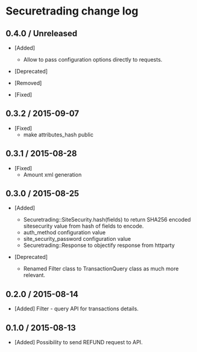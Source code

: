 # Securetrading change log

## 0.4.0 / Unreleased

* [Added] 
  * Allow to pass configuration options directly to requests.

* [Deprecated]

* [Removed]

* [Fixed]

## 0.3.2 / 2015-09-07

* [Fixed]
  * make attributes_hash public

## 0.3.1 / 2015-08-28

* [Fixed]
  * Amount xml generation

## 0.3.0 / 2015-08-25

* [Added] 
  * Securetrading::SiteSecurity.hash(fields) to return SHA256 encoded sitesecurity value from hash of fields to encode.
  * auth_method configuration value
  * site_security_password configuration value
  * Securetrading::Response to objectify response from httparty

* [Deprecated]
  * Renamed Filter class to TransactionQuery class as much more relevant.

## 0.2.0 / 2015-08-14

* [Added] Filter - query API for transactions details.

## 0.1.0 / 2015-08-13

* [Added] Possibility to send REFUND request to API.
